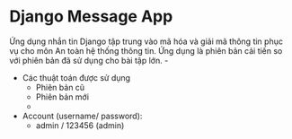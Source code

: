 # Django Message App

Ứng dụng nhắn tin Django tập trung vào mã hóa và giải mã thông tin phục vụ cho môn An toàn hệ thống thông tin. Ứng dụng là phiên bản cải tiến so với phiên bản đã sử dụng cho bài tập lớn.
    - 
* Các thuật toán được sử dụng
    - Phiên bản cũ
    - Phiên bản mới
    - 
* Account (username/ password):
    - admin / 123456 (admin)
